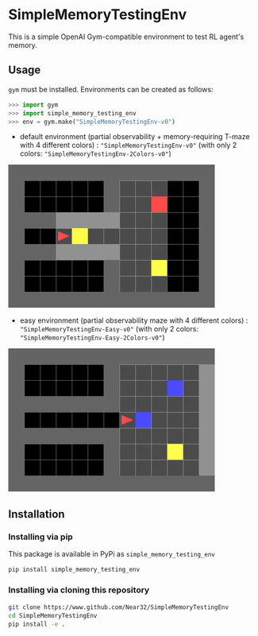 # SimpleMemoryTestingEnv

This is a simple OpenAI Gym-compatible environment to test RL agent's memory.

## Usage

`gym` must be installed. Environments can be created as follows:

```python
>>> import gym
>>> import simple_memory_testing_env
>>> env = gym.make("SimpleMemoryTestingEnv-v0")
```

+ default environment (partial observability + memory-requiring T-maze with 4 different colors) : `"SimpleMemoryTestingEnv-v0"` (with only 2 colors: `"SimpleMemoryTestingEnv-2Colors-v0"`)

![default_env](https://www.github.com/Near32/SimpleMemoryTestingEnv/raw/main/resources/normal.gif)

+ easy environment (partial observability maze with 4 different colors) : `"SimpleMemoryTestingEnv-Easy-v0"` (with only 2 colors: `"SimpleMemoryTestingEnv-Easy-2Colors-v0"`)

![easy_env](https://www.github.com/Near32/SimpleMemoryTestingEnv/raw/main/resources/easy.gif)


## Installation

### Installing via pip

This package is available in PyPi as `simple_memory_testing_env`

```bash
pip install simple_memory_testing_env
```

### Installing via cloning this repository

```bash
git clone https://www.github.com/Near32/SimpleMemoryTestingEnv
cd SimpleMemoryTestingEnv
pip install -e .
```
